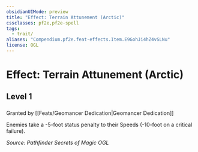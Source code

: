 ```yaml
---
obsidianUIMode: preview
title: "Effect: Terrain Attunement (Arctic)"
cssclasses: pf2e,pf2e-spell
tags:
  - trait/
aliases: "Compendium.pf2e.feat-effects.Item.E9GohJi4hZ4vSLNu"
license: OGL
---
```

# Effect: Terrain Attunement (Arctic)
## Level 1
### 






Granted by [[Feats/Geomancer Dedication|Geomancer Dedication]]

Enemies take a -5-foot status penalty to their Speeds (-10-foot on a critical failure).

*Source: Pathfinder Secrets of Magic*
*OGL*